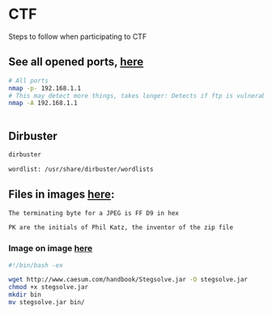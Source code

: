 # CTF
Steps to follow when participating to CTF

## See all opened ports, [here](https://hackertarget.com/nmap-cheatsheet-a-quick-reference-guide/)

```bash
# All ports
nmap -p- 192.168.1.1
# This may detect more things, takes longer: Detects if ftp is vulnerable
nmap -A 192.168.1.1
 
```

## Dirbuster

```bash
dirbuster

wordlist: /usr/share/dirbuster/wordlists
```


## Files in images [here](http://ctfs.github.io/resources/topics/steganography/file-in-image/README.html):

```bash
The terminating byte for a JPEG is FF D9 in hex

PK are the initials of Phil Katz, the inventor of the zip file
```

### Image on image [here](https://github.com/zardus/ctf-tools/blob/master/stegsolve/install)

```bash
#!/bin/bash -ex

wget http://www.caesum.com/handbook/Stegsolve.jar -O stegsolve.jar
chmod +x stegsolve.jar
mkdir bin
mv stegsolve.jar bin/
```
